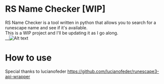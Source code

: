 # RS Name Checker [WIP]
RS Name Checker is a tool written in python that allows you to search for a runescape name and see if it's available. <br /> 
This is a WIP project and I'll be updating it as I go along. <br />
__![Alt text](https://i.imgur.com/RhAlhWm.png "Optional title")
 
 # How to use
 
 Special thanks to lucianofeder
https://github.com/lucianofeder/runescape3-api-wrapper
